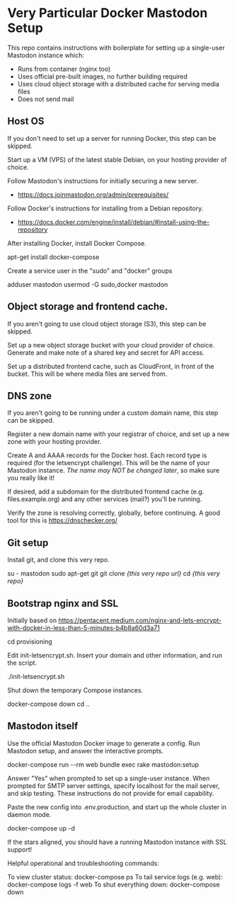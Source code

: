 # Very Particular Docker Mastodon Setup

This repo contains instructions with boilerplate for setting up a single-user Mastodon instance which:

* Runs from container (nginx too)
* Uses official pre-built images, no further building required
* Uses cloud object storage with a distributed cache for serving media files
* Does not send mail


## Host OS

If you don't need to set up a server for running Docker, this step can be skipped.

Start up a VM (VPS) of the latest stable Debian, on your hosting provider of choice.

Follow Mastodon's instructions for initially securing a new server.
  - https://docs.joinmastodon.org/admin/prerequisites/

Follow Docker's instructions for installing from a Debian repository.
  - https://docs.docker.com/engine/install/debian/#install-using-the-repository

After installing Docker, install Docker Compose.

  apt-get install docker-compose

Create a service user in the "sudo" and "docker" groups

  adduser mastodon
  usermod -G sudo,docker mastodon


## Object storage and frontend cache.

If you aren't going to use cloud object storage (S3), this step can be skipped.

Set up a new object storage bucket with your cloud provider of choice. Generate and make note of a shared key and secret for API access.

Set up a distributed frontend cache, such as CloudFront, in front of the bucket. This will be where media files are served from.


## DNS zone

If you aren't going to be running under a custom domain name, this step can be skipped.

Register a new domain name with your registrar of choice, and set up a new zone with your hosting provider.

Create A and AAAA records for the Docker host. Each record type is required (for the letsencrypt challenge). This will be the name of your Mastodon instance. *The name may NOT be changed later*, so make sure you really like it!

If desired, add a subdomain for the distributed frontend cache (e.g. files.example.org) and any other services (mail?) you'll be running.

Verify the zone is resolving correctly, globally, before continuing. A good tool for this is https://dnschecker.org/


## Git setup

Install git, and clone this very repo.

  su - mastodon
  sudo apt-get git
  git clone *{this very repo url}*
  cd *{this very repo}*


## Bootstrap nginx and SSL

Initially based on https://pentacent.medium.com/nginx-and-lets-encrypt-with-docker-in-less-than-5-minutes-b4b8a60d3a71

  cd provisioning

Edit init-letsencrypt.sh. Insert your domain and other information, and run the script.

  ./init-letsencrypt.sh

Shut down the temporary Compose instances.

  docker-compose down
  cd ..


## Mastodon itself

Use the official Mastodon Docker image to generate a config. Run Mastodon setup, and answer the interactive prompts.

  docker-compose run --rm web bundle exec rake mastodon:setup

Answer "Yes" when prompted to set up a single-user instance. When prompted for SMTP server settings, specify localhost for the mail server, and skip testing. These instructions do not provide for email capability.

Paste the new config into .env.production, and start up the whole cluster in daemon mode.

  docker-compose up -d

If the stars aligned, you should have a running Mastodon instance with SSL support!

Helpful operational and troubleshooting commands:

To view cluster status: docker-compose ps
To tail service logs (e.g. web): docker-compose logs -f web
To shut everything down: docker-compose down
